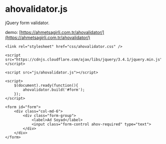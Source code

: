 # ahovalidator.js

jQuery form validator.

demo: [https://ahmetsagirli.com.tr/ahovalidator/](https://ahmetsagirli.com.tr/ahovalidator/)
    
    <link rel="stylesheet" href="css/ahovalidator.css" />

    <script src="https://cdnjs.cloudflare.com/ajax/libs/jquery/3.4.1/jquery.min.js"></script>

    <script src="js/ahovalidator.js"></script>

    <script>
	    $(document).ready(function(){
	        ahovalidator.build('#form');
	    });
	</script>

    <form id="form">
	    <div class="col-md-6">
	        <div class="form-group">
	            <label>Ad Soyad</label>
	            <input class="form-control ahov-required" type="text">
	        </div>
	    </div>
    </form>
